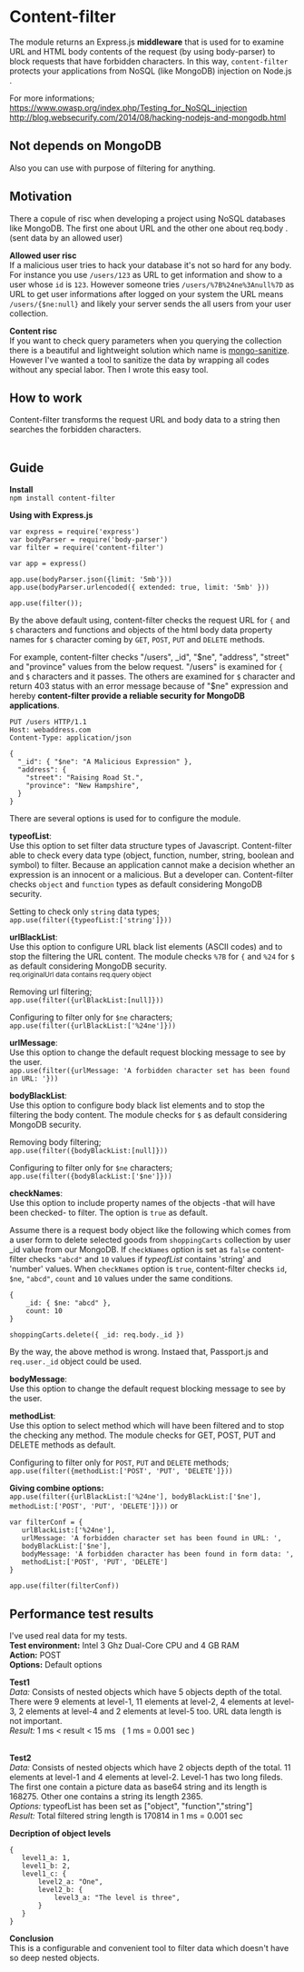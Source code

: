 # Content-filter
The module returns an Express.js **middleware** that is used for to examine URL and HTML body contents of the request (by using body-parser) to block requests that have forbidden characters. In this way, `content-filter` protects your applications from NoSQL (like MongoDB) injection on Node.js . 

For more informations;<br>
https://www.owasp.org/index.php/Testing_for_NoSQL_injection<br>
http://blog.websecurify.com/2014/08/hacking-nodejs-and-mongodb.html

Not depends on MongoDB
----------------------
Also you can use with purpose of filtering for anything.

Motivation
-----------
There a copule of risc when developing a project using NoSQL databases like MongoDB. The first one about URL and the other one about req.body .(sent data by an allowed user)

<b>Allowed user risc</b><br>
If a malicious user tries to hack your database it's not so hard for any body. For instance you use `/users/123` as URL to get information and show to a user whose `id` is `123`. However someone tries `/users/%7B%24ne%3Anull%7D` as URL to get user informations after logged on your system the URL means `/users/{$ne:null}` and likely your server sends the all users from your user collection.

<b>Content risc</b><br>
If you want to check query parameters when you querying the collection there is a beautiful and lightweight solution which name is [mongo-sanitize][1]. However I've wanted a tool to sanitize the data by wrapping all codes without any special labor. Then I wrote this easy tool.

How to work
-------------
Content-filter transforms the request URL and body data to a string then searches the forbidden characters.<br><br>


Guide
---------
<b>Install</b><br>
`npm install content-filter`

<b>Using with Express.js</b>
```
var express = require('express')
var bodyParser = require('body-parser')
var filter = require('content-filter')

var app = express()

app.use(bodyParser.json({limit: '5mb'})) 
app.use(bodyParser.urlencoded({ extended: true, limit: '5mb' }))

app.use(filter());
```
By the above default using, content-filter checks the request URL for `{` and `$` characters and functions and objects of the html body data property names for `$` character coming by `GET`, `POST`, `PUT` and `DELETE` methods. 

For example, content-filter checks "/users", _id", "$ne", "address", "street" and "province" values from the below request. "/users" is examined for `{` and `$` characters and it passes. The others are examined for `$` character and return 403 status with an error message because of "$ne" expression and hereby **content-filter provide a reliable security for MongoDB applications**.

```
PUT /users HTTP/1.1
Host: webaddress.com
Content-Type: application/json

{
  "_id": { "$ne": "A Malicious Expression" },
  "address": {
	"street": "Raising Road St.",
	"province": "New Hampshire",
  }
}	
```

There are several options is used for to configure the module.

**typeofList**:<br> 
Use this option to set filter data structure types of Javascript. Content-filter able to check every data type (object, function, number, string, boolean and symbol) to filter. Because an application cannot make a decision whether an expression is an innocent or a malicious. But a developer can. Content-filter checks `object` and `function` types as default considering MongoDB security. 

 Setting to check only `string` data types;<br>
 `app.use(filter({typeofList:['string']}))` <br>

**urlBlackList**:<br> 
Use this option to configure URL black list elements (ASCII codes) and to stop the filtering the URL content. The module checks `%7B` for `{` and `%24` for `$` as default considering MongoDB security.<br>
<small>req.originalUrl data contains req.query object</small><br>

 Removing url filtering;<br>
 `app.use(filter({urlBlackList:[null]}))` <br>
 
 Configuring to filter only for `$ne` characters;<br>
 `app.use(filter({urlBlackList:['%24ne']}))` <br>

**urlMessage**:<br>
Use this option to change the default request blocking message to see by the user. <br>
 `app.use(filter({urlMessage: 'A forbidden character set has been found in URL: '}))` <br>

**bodyBlackList**:<br>
Use this option to configure body black list elements and to stop the filtering the body content. The module checks for `$` as default considering MongoDB security.<br>

 Removing body filtering;<br>
 `app.use(filter({bodyBlackList:[null]}))` <br>
 
 Configuring to filter only for `$ne` characters;<br>
 `app.use(filter({bodyBlackList:['$ne']}))` <br>

**checkNames**:<br>
Use this option to include property names of the objects -that will have been checked- to filter. The option is `true` as default.

Assume there is a request body object like the following which comes from a user form to delete selected goods from `shoppingCarts` collection by user _id value from our MongoDB. If `checkNames` option is set as `false` content-filter checks `"abcd"` and `10` values if *typeofList* contains 'string' and 'number' values. When `checkNames` option is `true`, content-filter checks `id`, `$ne`, `"abcd"`, `count` and `10` values under the same conditions.

```
{ 
	_id: { $ne: "abcd" },
	count: 10
}
```
```
shoppingCarts.delete({ _id: req.body._id })
```

By the way, the above method is wrong. Instaed that, Passport.js and `req.user._id` object could be used.<br> 


**bodyMessage**:<br>
Use this option to change the default request blocking message to see by the user.<br> 

**methodList**:<br>
Use this option to select method which will have been filtered and to stop the checking any method. The module checks for GET, POST, PUT and DELETE methods as default.  <br>

 Configuring to filter only for `POST`, `PUT` and `DELETE` methods;<br>
 `app.use(filter({methodList:['POST', 'PUT', 'DELETE']}))` <br>

**Giving combine options:**<br>
 ```app.use(filter({urlBlackList:['%24ne'], bodyBlackList:['$ne'], methodList:['POST', 'PUT', 'DELETE']}))```
 or 
 ```
 var filterConf = {
 	urlBlackList:['%24ne'], 
 	urlMessage: 'A forbidden character set has been found in URL: ',
 	bodyBlackList:['$ne'], 
 	bodyMessage: 'A forbidden character has been found in form data: ',
 	methodList:['POST', 'PUT', 'DELETE']
 }

 app.use(filter(filterConf))
 ```

Performance test results
--------------------------

 I've used real data for my tests. <br>
 **Test environment:** Intel 3 Ghz Dual-Core CPU and 4 GB RAM<br>
 **Action:** POST <br>
 **Options:** Default options <br>

 **Test1** <br>
 *Data:* Consists of nested objects which have 5 objects depth of the total. There were 9 elements at level-1, 11 elements at level-2, 4 elements at level-3, 2 elements at level-4 and 2 elements at level-5 too. URL data length is not important. <br> 
 *Result:* 1 ms < result < 15 ms  &nbsp;  ( 1 ms = 0.001 sec )<br><br>

 **Test2** <br>
 *Data:* Consists of nested objects which have 2 objects depth of the total. 11 elements at level-1 and 4 elements at level-2. Level-1 has two long fileds. The first one contain a picture data as base64 string and its length is 168275. Other one contains a string its length 2365.<br>
 *Options:* typeofList has been set as ["object", "function","string"]<br>
 *Result:* Total filtered string length is 170814 in 1 ms = 0.001 sec<br>

 **Decription of object levels**
 ```
{
	level1_a: 1,
	level1_b: 2,
	level1_c: {
		level2_a: "One",
		level2_b: {
			level3_a: "The level is three",
		}
	}	
}
 ```

 **Conclusion** <br>
 This is a configurable and convenient tool to filter data which doesn't have so deep nested objects.


[1]:https://github.com/vkarpov15/mongo-sanitize
